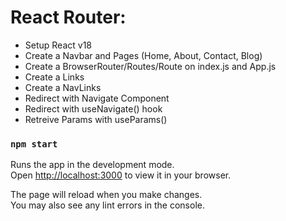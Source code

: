 # React Router:
- Setup React v18
- Create a Navbar and Pages (Home, About, Contact, Blog)
- Create a BrowserRouter/Routes/Route on index.js and App.js
- Create a Links <Link to='' /></Link>
- Create a NavLinks <NavLink to=''></NavLink>
- Redirect with Navigate Component <Navigate to='/home' />
- Redirect with useNavigate() hook
- Retreive Params with useParams()

### `npm start`

Runs the app in the development mode.\
Open [http://localhost:3000](http://localhost:3000) to view it in your browser.

The page will reload when you make changes.\
You may also see any lint errors in the console.
